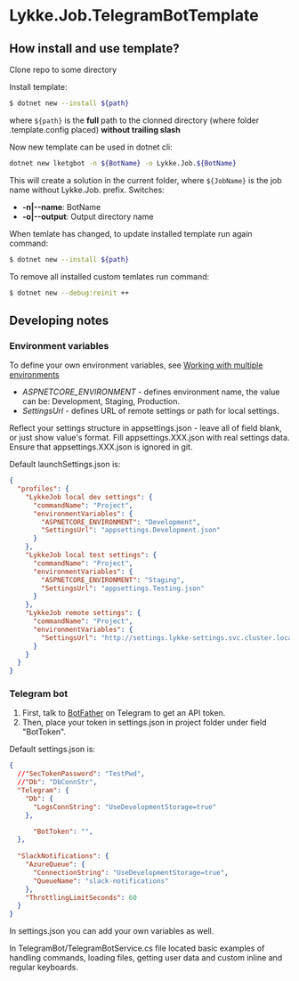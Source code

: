 # Lykke.Job.TelegramBotTemplate

## How install and use template?

Clone repo to some directory

Install template:
```sh
$ dotnet new --install ${path}
```
where `${path}` is the **full** path to the clonned directory (where folder .template.config placed) **without trailing slash**

Now new template can be used in dotnet cli:

```sh
dotnet new lketgbot -n ${BotName} -o Lykke.Job.${BotName} 
```
This will create a solution in the current folder, where `${JobName}` is the job name without Lykke.Job. prefix. 
Switches:
* **-n|--name**: BotName
* **-o|--output**: Output directory name

When temlate has changed, to update installed template run again command:

```sh
$ dotnet new --install ${path}
```

To remove all installed custom temlates run command:

```sh
$ dotnet new --debug:reinit ++
```

## Developing notes

### Environment variables

To define your own environment variables, see [Working with multiple environments](https://docs.microsoft.com/en-us/aspnet/core/fundamentals/environments)

* *ASPNETCORE_ENVIRONMENT* - defines environment name, the value can be: Development, Staging, Production.
* *SettingsUrl* - defines URL of remote settings or path for local settings.

Reflect your settings structure in appsettings.json - leave all of field blank, or just show value's format. Fill appsettings.XXX.json with real settings data. Ensure that appsettings.XXX.json is ignored in git.

Default launchSettings.json is:

```json
{
  "profiles": {
    "LykkeJob local dev settings": {
      "commandName": "Project",
      "environmentVariables": {
        "ASPNETCORE_ENVIRONMENT": "Development",
        "SettingsUrl": "appsettings.Development.json"
      }
    },
    "LykkeJob local test settings": {
      "commandName": "Project",
      "environmentVariables": {
        "ASPNETCORE_ENVIRONMENT": "Staging",
        "SettingsUrl": "appsettings.Testing.json"
      }
    },
    "LykkeJob remote settings": {
      "commandName": "Project",
      "environmentVariables": {
        "SettingsUrl": "http://settings.lykke-settings.svc.cluster.local/your_token_LykkeJobJob"
      }
    }
  }
}
```

### Telegram bot 

1) First, talk to [BotFather](https://t.me/botfather) on Telegram to get an API token.
2) Then, place your token in settings.json in project folder under field "BotToken".

Default settings.json is:
```json
{
  //"SecTokenPassword": "TestPwd",
  //"Db": "DbConnStr",
  "Telegram": {
    "Db": {
      "LogsConnString": "UseDevelopmentStorage=true"
    },

	  "BotToken": "",
  },  
   
  "SlackNotifications": {
    "AzureQueue": {
      "ConnectionString": "UseDevelopmentStorage=true",
      "QueueName": "slack-notifications"
    },
    "ThrottlingLimitSeconds": 60
  }
}
```

In settings.json you can add your own variables as well.

In TelegramBot/TelegramBotService.cs file located basic examples of handling commands, loading files, getting user data and custom inline and regular keyboards.



